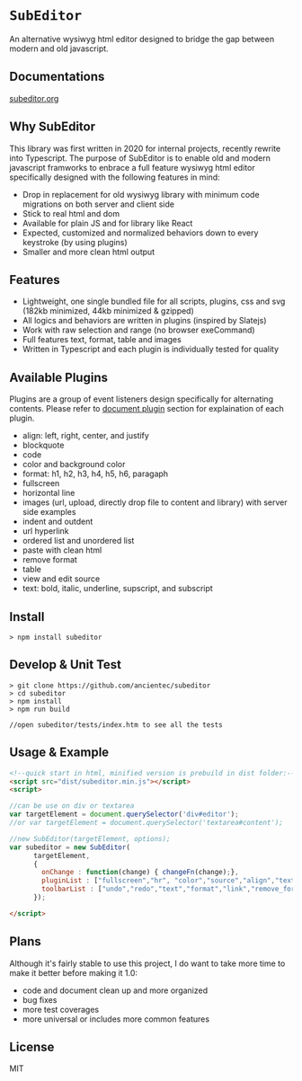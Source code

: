 # `SubEditor` 

An alternative wysiwyg html editor designed to bridge the gap between modern and old javascript.

## Documentations

[subeditor.org](https://subeditor.org)

## Why SubEditor

This library was first written in 2020 for internal projects, recently rewrite into Typescript. The purpose of SubEditor is to enable old and modern javascript framworks to enbrace a full feature wysiwyg html editor specifically designed with the following features in mind:

- Drop in replacement for old wysiwyg library with minimum code migrations on both server and client side
- Stick to real html and dom
- Available for plain JS and for library like React
- Expected, customized and normalized behaviors down to every keystroke (by using plugins)
- Smaller and more clean html output

## Features

- Lightweight, one single bundled file for all scripts, plugins, css and svg (182kb minimized, 44kb minimized & gzipped)
- All logics and behaviors are written in plugins (inspired by Slatejs)
- Work with raw selection and range (no browser exeCommand)
- Full features text, format, table and images
- Written in Typescript and each plugin is individually tested for quality

## Available Plugins

Plugins are a group of event listeners design specifically for alternating contents. Please refer to [document plugin](https://subeditor.org/plugins.html) section for explaination of each plugin.

- align: left, right, center, and justify
- blockquote
- code
- color and background color
- format: h1, h2, h3, h4, h5, h6, paragaph
- fullscreen
- horizontal line
- images (url, upload, directly drop file to content and library) with server side examples
- indent and outdent
- url hyperlink
- ordered list and unordered list
- paste with clean html
- remove format
- table
- view and edit source
- text: bold, italic, underline, supscript, and subscript


## Install

```shell
> npm install subeditor
```
## Develop & Unit Test

```shell
> git clone https://github.com/ancientec/subeditor
> cd subeditor
> npm install
> npm run build

//open subeditor/tests/index.htm to see all the tests
```

## Usage & Example

```html
<!--quick start in html, minified version is prebuild in dist folder:-->
<script src="dist/subeditor.min.js"></script>
<script>

//can be use on div or textarea
var targetElement = document.querySelector('div#editor');
//or var targetElement = document.querySelector('textarea#content');

//new SubEditor(targetElement, options);
var subeditor = new SubEditor(
      targetElement,  
      {
        onChange : function(change) { changeFn(change);},
        pluginList : ["fullscreen","hr", "color","source","align","text","undo","redo","indent","format","remove_format","link", "paste","list"],
        toolbarList : ["undo","redo","text","format","link","remove_format","indent","outdent","color","backgroundcolor","align","ol","ul","table","hr","source","fullscreen"] 
      });

</script>
```

## Plans

Although it's fairly stable to use this project, I do want to take more time to make it better before making it 1.0:   

- code and document clean up and more organized
- bug fixes
- more test coverages
- more universal or includes more common features


## License

MIT